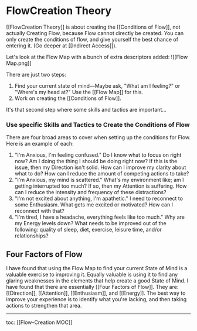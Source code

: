 # FlowCreation Theory
[[FlowCreation Theory]] is about creating the [[Conditions of Flow]], not actually Creating Flow, because Flow cannot directly be created. You can only create the conditions of flow, and give yourself the best chance of entering it. (Go deeper at [[Indirect Access]]).

Let's look at the Flow Map with a bunch of extra descriptors added:
![[Flow Map.png]]

There are just two steps:
1. Find your current state of mind—Maybe ask, "What am I feeling?" or "Where's my head at?" Use the [[Flow Map]] for this.
2. Work on creating the [[Conditions of Flow]].

It's that second step where some skills and tactics are important...

### Use specific Skills and Tactics to Create the Conditions of Flow
There are four broad areas to cover when setting up the conditions for Flow. Here is an example of each:

1. "I'm Anxious, I'm feeling confused." Do I know what to focus on right now? Am I doing the thing I should be doing right now? If this is the issue, then my Direction isn't solid. How can I improve my clarity about what to do? How can I reduce the amount of competing actions to take?
2. "I'm Anxious, my mind is scattered." What's my environment like; am I getting interrupted too much? If so, then my Attention is suffering. How can I reduce the intensity and frequency of these distractions?
3. "I'm not excited about anything, I'm apathetic." I need to reconnect to some Enthusiasm. What gets me excited or motivated? How can I reconnect with that?
4. "I'm tired, I have a headache, everything feels like too much." Why are my Energy levels down? What needs to be improved out of the following: quality of sleep, diet, exercise, leisure time, and/or relationships?

## Four Factors of Flow

I have found that using the Flow Map to find your current State of Mind is a valuable exercise to improving it. Equally valuable is using it to find any glaring weaknesses in the elements that help create a good State of Mind. I have found that there are essentially [[Four Factors of Flow]]. They are: [[Direction]], [[Attention]], [[Enthusiasm]], and [[Energy]]. The best way to improve your experience is to identify what you're lacking, and then taking actions to strengthen that area.

---
toc: [[Flow-Creation MOC]]
